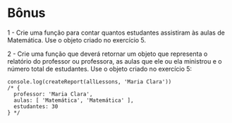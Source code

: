 # Bônus
1 - Crie uma função para contar quantos estudantes assistiram às aulas de Matemática. Use o objeto criado no exercício 5.

2 - Crie uma função que deverá retornar um objeto que representa o relatório do professor ou professora, as aulas que ele ou ela ministrou e o número total de estudantes. Use o objeto criado no exercício 5:
```
console.log(createReport(allLessons, 'Maria Clara'))
/* {
  professor: 'Maria Clara',
  aulas: [ 'Matemática', 'Matemática' ],
  estudantes: 30
} */
```
